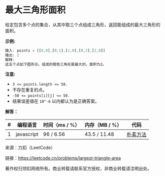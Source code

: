# 最大三角形面积

给定包含多个点的集合，从其中取三个点组成三角形，返回能组成的最大三角形的面积。

**示例:**

``` javascript
输入: points = [[0,0],[0,1],[1,0],[0,2],[2,0]]
输出: 2
解释:
这五个点如下图所示。组成的橙色三角形是最大的，面积为2。
```

**注意:**

- `3 <= points.length <= 50.`
- 不存在重复的点。
- `-50 <= points[i][j] <= 50.`
- 结果误差值在 `10^-6` 以内都认为是正确答案。

**解答：**

**#**|**编程语言**|**时间（ms / %）**|**内存（MB / %）**|**代码**
--|--|--|--|--
1|javascript|96 / 6.56|43.5 / 11.48|[朴素方法](./javascript/ac_v1.js)

来源：力扣（LeetCode）

链接：https://leetcode.cn/problems/largest-triangle-area

著作权归领扣网络所有。商业转载请联系官方授权，非商业转载请注明出处。
